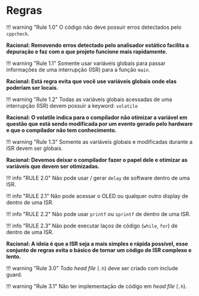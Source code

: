 # Regras

!!! warning "Rule 1.0"
    O código não deve possuir erros detectados pelo `cppcheck`.
    
**Racional: Removendo erros detectado pelo analisador estático facilita a depuração e faz com o que projeto funcione mais rapidamente.**

!!! warning "Rule 1.1"
    Somente usar variáveis globais para passar informações de uma interrupção (ISR) para a função `main`. 

**Racional: Está regra evita que você use variáveis globais onde elas poderiam ser locais.**

!!! warning "Rule 1.2"
    Todas as variáveis globais acessadas de uma interrupção (ISR) devem possuir a keyword: `volatile`

**Racional: O volatile indica para o compilador não otimizar a variável em questão que está sendo modificada por um evento gerado pelo hardware e que o compilador não tem conhecimento.**

!!! warning "Rule 1.3"
    Somente as variáveis globais e modificadas durante a ISR devem ser globais.
    
**Racional: Devemos deixar o compilador fazer o papel dele e otimizar as variáveis que devem ser otimizadas.**

!!! info "RULE 2.0"
    Não pode usar / gerar `delay` de software dentro de uma ISR.

!!! info "RULE 2.1"
    Não pode acessar o OLED ou qualquer outro display de dentro de uma ISR.
   
!!! info "RULE 2.2"
    Não pode usar `printf` ou `sprintf` de dentro de uma ISR.
    
!!! info "RULE 2.3"
    Não pode executar laços de código (`while`, `for`) de dentro de uma ISR.
    
**Racional: A ideia é que a ISR seja a mais simples e rápida possível, esse conjunto de regras evita o básico de tornar um código de ISR complexo e lento.**

!!! warning "Rule 3.0" 
    Todo *head file* (`.h`) deve ser criado com include guard.
    
!!! warning "Rule 3.1"
    Não ter implementação de código em *head file* (`.h`).
